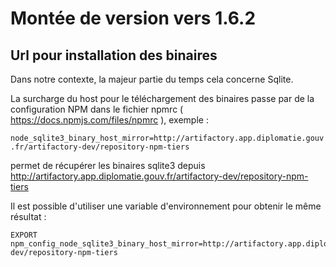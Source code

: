 # Montée de version vers 1.6.2

## Url pour installation des binaires

Dans notre contexte, la majeur partie du temps cela concerne Sqlite.

La surcharge du host pour le téléchargement des binaires passe par de la configuration NPM dans le fichier npmrc ( https://docs.npmjs.com/files/npmrc ), exemple :

`node_sqlite3_binary_host_mirror=http://artifactory.app.diplomatie.gouv.fr/artifactory-dev/repository-npm-tiers`

permet de récupérer les binaires sqlite3 depuis http://artifactory.app.diplomatie.gouv.fr/artifactory-dev/repository-npm-tiers

Il est possible d'utiliser une variable d'environnement pour obtenir le même résultat :

```
EXPORT npm_config_node_sqlite3_binary_host_mirror=http://artifactory.app.diplomatie.gouv.fr/artifactory-dev/repository-npm-tiers
```